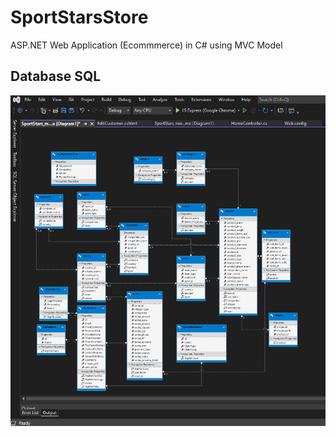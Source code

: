 # SportStarsStore
ASP.NET Web Application (Ecommmerce) in C# using MVC Model


## Database SQL

<img src="https://raw.githubusercontent.com/xanecu/SportStarsStore/master/SportstarsDB.jpg">
